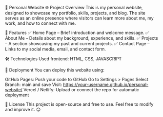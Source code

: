 📌 Personal Website
🌐 Project Overview
This is my personal website, designed to showcase my portfolio, skills, projects, and blog. The site serves as an online presence where visitors can learn more about me, my work, and how to connect with me.

🚀 Features
✅ Home Page – Brief introduction and welcome message.
✅ About Me – Details about my background, experience, and skills.
✅ Projects – A section showcasing my past and current projects.
✅ Contact Page – Links to my social media, email, and contact form.

🛠️ Technologies Used
frontend: HTML, CSS, JAVASCRIPT

🚀 Deployment
You can deploy this website using:

GitHub Pages:
Push your code to GitHub
Go to Settings > Pages
Select Branch: main and save
Visit: https://your-username.github.io/personal-website/
Vercel / Netlify: Upload or connect the repo for automatic deployment

📝 License
This project is open-source and free to use. Feel free to modify and improve it. 😊

